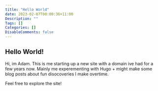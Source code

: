 ```yaml
---
title: "Hello World"
date: 2023-02-07T00:00:36+11:00
Description: ""
Tags: []
Categories: []
DisableComments: false
---
```


## Hello World!

Hi, im Adam. This is me starting up a new site with a domain ive had for a few years now. Mainly me experementing with Hugo + might make some blog posts about fun disocoveries I make overtime.

Feel free to explore the site!
